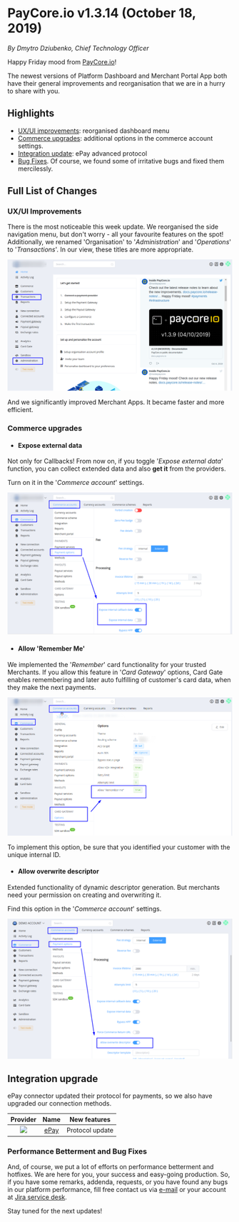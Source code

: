 # **PayCore.io v1.3.14 (October 18, 2019)**

*By Dmytro Dziubenko, Chief Technology Officer*

Happy Friday mood from [PayCore.io](http://paycore.io/)!

The newest versions of Platform Dashboard and Merchant Portal App both have their general improvements and reorganisation that we are in a hurry to share with you. 

## Highlights
* [UX/UI improvements](#uxui-improvements): reorganised dashboard menu
* [Commerce upgrades](#commerce-upgrades): additional options in the commerce account settings.
* [Integration update](#integration-upgrade): ePay advanced protocol
* [Bug Fixes](#performance-betterment-and-bug-fixes). Of course, we found some of irritative bugs and fixed them mercilessly.

## Full List of Changes

### UX/UI Improvements

There is the most noticeable this week update. We reorganised the side navigation menu, but don't worry - all your favourite features on the spot! 
Additionally, we renamed 'Organisation' to '*Administration*' and '*Operations*' to '*Transactions*'. In our view, these titles are more appropriate.

![](images/v1.3.14/re-organisition.png)

And we significantly improved Merchant Apps. It became faster and more efficient. 

### Commerce upgrades

* #### Expose external data

Not only for Callbacks! From now on, if you toggle '*Expose external data*' function, you can collect extended data and also **get it** from the providers.

Turn on it in the '*Commerce account*' settings.

![](images/v1.3.14/expose-data.png)

* #### Allow 'Remember Me'

We implemented the '*Remember*' card functionality for your trusted Merchants. If you allow this feature in '*Card Gateway*' options, Card Gate enables remembering and later auto fulfilling of customer's card data, when they make the next payments. 

![](images/v1.3.14/allow-remember-me.png)

To implement this option, be sure that you identified your customer with the unique internal ID.

* #### Allow overwrite descriptor

Extended functionality of dynamic descriptor generation. But merchants need your permission on creating and overwriting it.

Find this option in the '*Commerce account*' settings.

![](images/v1.3.14/descriptor.png)

## Integration upgrade

ePay connector updated their protocol for payments, so we also have upgraded our connection methods.

| Provider | Name  | New features |
|:-:|:-:|:-:|
|<img src="https://static.openfintech.io/payment_providers/epay/logo.png?w=70" width="70px"> | [ePay](/connectors/epay/) | Protocol update |

### Performance Betterment and Bug Fixes

And, of course, we put a lot of efforts on performance betterment and hotfixes. We are here for you, your success and easy-going production. So, if you have some remarks, addenda, requests, or you have found any bugs in our platform performance, fill free contact us via [e-mail](mailto:support@paycore.io) or your account at [Jira service desk](https://support.paycore.io).

Stay tuned for the next updates! 